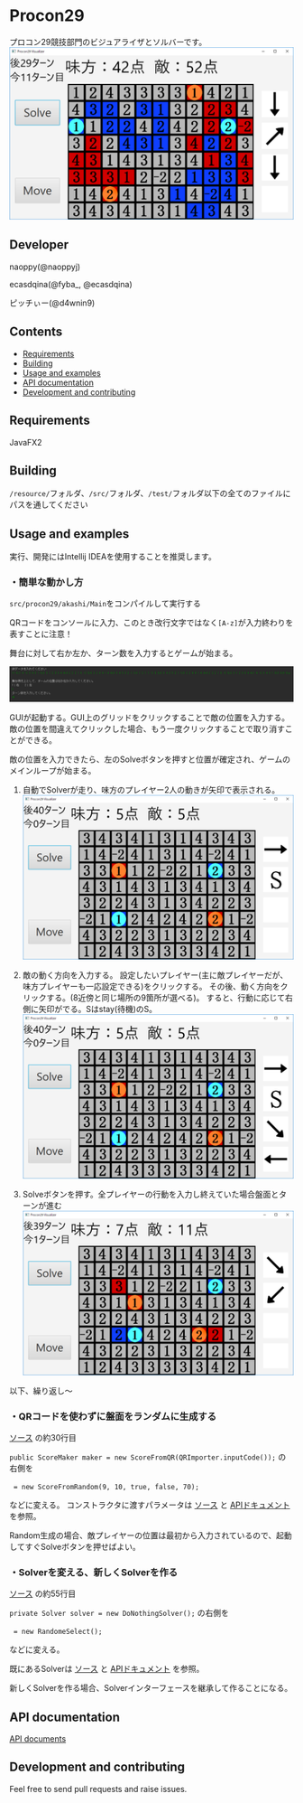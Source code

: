 # Procon29
プロコン29競技部門のビジュアライザとソルバーです。
![Overview](https://raw.githubusercontent.com/naoppy/Procon29/master/docs/ReadmeResources/overview.png?token=AbSzmU40ifUi9u3zfw5Oe57tgj84O5aUks5b55JuwA%3D%3D)

## Developer
naoppy(@naoppyj)

ecasdqina(@fyba_, @ecasdqina)

ピッチぃー(@d4wnin9)

## Contents
- [Requirements](#Requirements)
- [Building](#building)
- [Usage and examples](#usage-and-examples)
- [API documentation](#api-documentation)
- [Development and contributing](#Development-and-contributing)

## Requirements
JavaFX2

## Building
`/resource/`フォルダ、`/src/`フォルダ、`/test/`フォルダ以下の全てのファイルにパスを通してください

## Usage and examples
実行、開発にはIntellij IDEAを使用することを推奨します。

### ・簡単な動かし方
`src/procon29/akashi/Main`をコンパイルして実行する

QRコードをコンソールに入力、このとき改行文字ではなく`[A-z]`が入力終わりを表すことに注意！

舞台に対して右か左か、ターン数を入力するとゲームが始まる。

![run1](https://raw.githubusercontent.com/naoppy/Procon29/master/docs/ReadmeResources/howToRun1.png?token=AbSzmauASnmkecSckEXPD-Ar5kprDfNwks5b55LqwA%3D%3D)

GUIが起動する。GUI上のグリッドをクリックすることで敵の位置を入力する。
敵の位置を間違えてクリックした場合、もう一度クリックすることで取り消すことができる。

敵の位置を入力できたら、左のSolveボタンを押すと位置が確定され、ゲームのメインループが始まる。

1. 自動でSolverが走り、味方のプレイヤー2人の動きが矢印で表示される。
![run2](https://raw.githubusercontent.com/naoppy/Procon29/master/docs/ReadmeResources/howToRun2.png?token=AbSzmRvbW5354PGVT0_8UrQK-oNAY2uKks5b55MGwA%3D%3D)

2. 敵の動く方向を入力する。
設定したいプレイヤー(主に敵プレイヤーだが、味方プレイヤーも一応設定できる)をクリックする。
その後、動く方向をクリックする。(8近傍と同じ場所の9箇所が選べる)。
すると、行動に応じて右側に矢印がでる。Sはstay(待機)のS。
![run3](https://raw.githubusercontent.com/naoppy/Procon29/master/docs/ReadmeResources/howToRun3.png?token=AbSzmRXyAaznyRcfIBqlNc1Nd450HJF2ks5b55M3wA%3D%3D)

3. Solveボタンを押す。全プレイヤーの行動を入力し終えていた場合盤面とターンが進む
![run4](https://raw.githubusercontent.com/naoppy/Procon29/master/docs/ReadmeResources/howToRun4.png?token=AbSzmaAman6S7PYwmYTru8t9LqoJi0jIks5b55NawA%3D%3D)

以下、繰り返し～

### ・QRコードを使わずに盤面をランダムに生成する
[ソース](src/procon29/akashi/GameBoard.java)
の約30行目

`public ScoreMaker maker = new ScoreFromQR(QRImporter.inputCode());`
の右側を

` = new ScoreFromRandom(9, 10, true, false, 70);`

などに変える。
コンストラクタに渡すパラメータは
[ソース](src/procon29/akashi/scores/ScoreFromRandom.java)
と
[APIドキュメント](https://naoppy.github.io/Procon29/procon29/akashi/scores/ScoreFromRandom.html)
を参照。

Random生成の場合、敵プレイヤーの位置は最初から入力されているので、起動してすぐSolveボタンを押せばよい。

### ・Solverを変える、新しくSolverを作る
[ソース](src/procon29/akashi/GameBoard.java)
の約55行目

`private Solver solver = new DoNothingSolver();`
の右側を

` = new RandomeSelect();`

などに変える。

既にあるSolverは
[ソース](src/procon29/akashi/solver)
と
[APIドキュメント](https://naoppy.github.io/Procon29/procon29/akashi/solver/package-summary.html)
を参照。

新しくSolverを作る場合、Solverインターフェースを継承して作ることになる。

## API documentation
[API documents](https://naoppy.github.io/Procon29/)

## Development and contributing
Feel free to send pull requests and raise issues.
